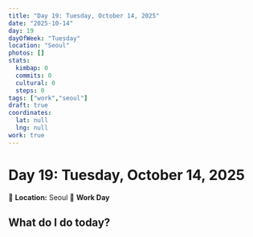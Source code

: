 ```yaml
---
title: "Day 19: Tuesday, October 14, 2025"
date: "2025-10-14"
day: 19
dayOfWeek: "Tuesday"
location: "Seoul"
photos: []
stats:
  kimbap: 0
  commits: 0
  cultural: 0
  steps: 0
tags: ["work","seoul"]
draft: true
coordinates:
  lat: null
  lng: null
work: true
---
```

# Day 19: Tuesday, October 14, 2025

📍 **Location:** Seoul
💼 **Work Day**

## What do I do today?


